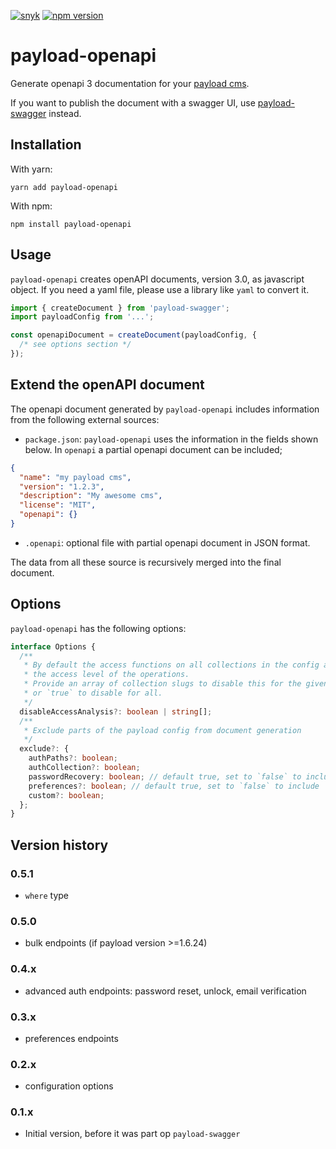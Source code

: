 [![snyk](https://snyk.io/test/github/teunmooij/payload/badge.svg)](https://snyk.io/test/github/teunmooij/payload)
[![npm version](https://badge.fury.io/js/payload-openapi.svg)](https://badge.fury.io/js/payload-openapi)

# payload-openapi

Generate openapi 3 documentation for your [payload cms](https://payloadcms.com).

If you want to publish the document with a swagger UI, use [payload-swagger](https://www.npmjs.com/package/payload-swagger) instead.

## Installation

With yarn:

```shell
yarn add payload-openapi
```

With npm:

```shell
npm install payload-openapi
```

## Usage

`payload-openapi` creates openAPI documents, version 3.0, as javascript object. If you need a yaml file, please use a library like `yaml` to convert it.

```typescript
import { createDocument } from 'payload-swagger';
import payloadConfig from '...';

const openapiDocument = createDocument(payloadConfig, {
  /* see options section */
});
```

## Extend the openAPI document

The openapi document generated by `payload-openapi` includes information from the following external sources:

- `package.json`: `payload-openapi` uses the information in the fields shown below. In `openapi` a partial openapi document can be included;

```json
{
  "name": "my payload cms",
  "version": "1.2.3",
  "description": "My awesome cms",
  "license": "MIT",
  "openapi": {}
}
```

- `.openapi`: optional file with partial openapi document in JSON format.

The data from all these source is recursively merged into the final document.

## Options

`payload-openapi` has the following options:

```typescript
interface Options {
  /**
   * By default the access functions on all collections in the config are called to determine
   * the access level of the operations.
   * Provide an array of collection slugs to disable this for the given collections,
   * or `true` to disable for all.
   */
  disableAccessAnalysis?: boolean | string[];
  /**
   * Exclude parts of the payload config from document generation
   */
  exclude?: {
    authPaths?: boolean;
    authCollection?: boolean;
    passwordRecovery: boolean; // default true, set to `false` to include
    preferences?: boolean; // default true, set to `false` to include
    custom?: boolean;
  };
}
```

## Version history

### 0.5.1

- `where` type

### 0.5.0

- bulk endpoints (if payload version >=1.6.24)

### 0.4.x

- advanced auth endpoints: password reset, unlock, email verification

### 0.3.x

- preferences endpoints

### 0.2.x

- configuration options

### 0.1.x

- Initial version, before it was part op `payload-swagger`
